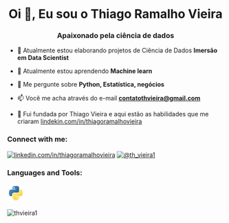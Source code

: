 <h1 align="center">Oi 👋, Eu sou o Thiago Ramalho Vieira</h1>
<h3 align="center">Apaixonado pela ciência de dados</h3>

- 🔭 Atualmente estou elaborando projetos de Ciência de Dados **Imersão em Data Scientist**

- 🌱 Atualmente estou aprendendo **Machine learn**

- 💬 Me pergunte sobre **Python, Estatística, negócios**

- 📫 Você me acha através do e-mail **contatothvieira@gmail.com**

- 📄 Fui fundada por Thiago Vieira e aqui estão as habilidades que me criaram [lindekin.com/in/thiagoramalhovieira](lindekin.com/in/thiagoramalhovieira)

<h3 align="left">Connect with me:</h3>
<p align="left">
<a href="https://www.linkedin.com/in/thiagoramalhovieira" target="blank"><img align="center" src="https://raw.githubusercontent.com/rahuldkjain/github-profile-readme-generator/master/src/images/icons/Social/linked-in-alt.svg" alt="linkedin.com/in/thiagoramalhovieira" height="30" width="40" /></a>
<a href="https://instagram.com/@th_vieira1" target="blank"><img align="center" src="https://raw.githubusercontent.com/rahuldkjain/github-profile-readme-generator/master/src/images/icons/Social/instagram.svg" alt="@th_vieira1" height="30" width="40" /></a>
</p>

<h3 align="left">Languages and Tools:</h3>
<p align="left"> <a href="https://www.python.org" target="_blank" rel="noreferrer"> <img src="https://raw.githubusercontent.com/devicons/devicon/master/icons/python/python-original.svg" alt="python" width="40" height="40"/> </a> </p>

<p><img align="center" src="https://github-readme-stats.vercel.app/api/top-langs?username=thvieira1&show_icons=true&locale=en&layout=compact" alt="thvieira1" /></p>



<!---
- 👋 Oi, eu me chamo Thiago Ramalho Vieira, mas pode me chamar de @thvieira1
- 👀 I’m interested in ...
- 🌱 I’m currently learning ...
- 💞️ I’m looking to collaborate on ...
- 📫 How to reach me ...

<!---
thvieira1/thvieira1 is a ✨ special ✨ repository because its `README.md` (this file) appears on your GitHub profile.
You can click the Preview link to take a look at your changes.
--->
